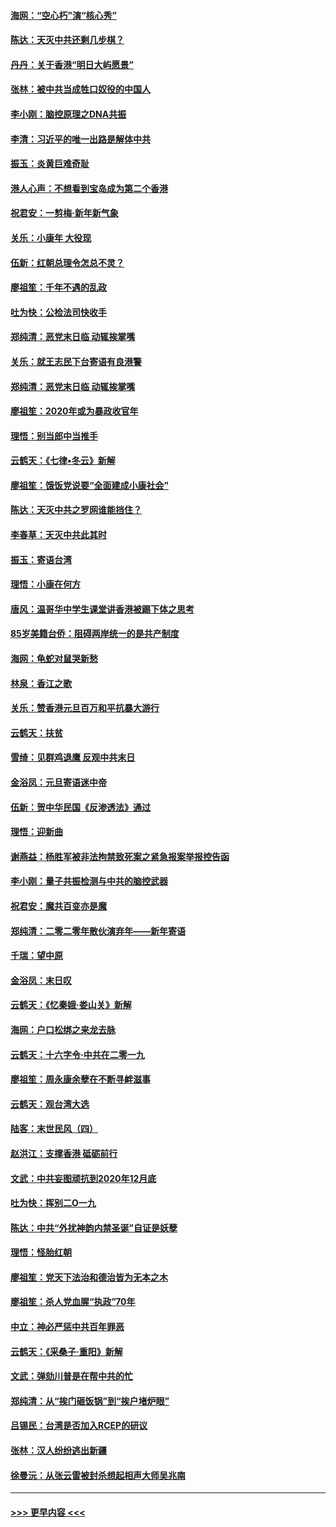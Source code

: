 #### [海网：“空心朽”演“核心秀”](../pages/nsc993/n11783874.md?t=01111602) 
#### [陈达：天灭中共还剩几步棋？](../pages/nsc993/n11783719.md?t=01111602) 
#### [丹丹：关于香港“明日大屿愿景”](../pages/nsc993/n11783273.md?t=01111602) 
#### [张林：被中共当成牲口奴役的中国人](../pages/nsc993/n11782397.md?t=01111602) 
#### [李小刚：脑控原理之DNA共振](../pages/nsc993/n11780962.md?t=01111602) 
#### [李清：习近平的唯一出路是解体中共](../pages/nsc993/n11780866.md?t=01111602) 
#### [振玉：炎黄巨难奇耻](../pages/nsc993/n11779632.md?t=01111602) 
#### [港人心声：不想看到宝岛成为第二个香港](../pages/nsc993/n11778817.md?t=01111602) 
#### [祝君安：一剪梅‧新年新气象](../pages/nsc993/n11776340.md?t=01111602) 
#### [关乐：小康年 大役现](../pages/nsc993/n11774213.md?t=01111602) 
#### [伍新：红朝总理令怎总不灵？](../pages/nsc993/n11770813.md?t=01111602) 
#### [廖祖笙：千年不遇的乱政](../pages/nsc993/n11770373.md?t=01111602) 
#### [吐为快：公检法司快收手](../pages/nsc993/n11770359.md?t=01111602) 
#### [郑纯清：恶党末日临 动辄挨掌嘴](../pages/nsc993/n11769912.md?t=01111602) 
#### [关乐：就王志民下台寄语有良港警](../pages/nsc993/n11769903.md?t=01111602) 
#### [郑纯清：恶党末日临 动辄挨掌嘴](../pages/nsc993/n11769356.md?t=01111602) 
#### [廖祖笙：2020年或为暴政收官年](../pages/nsc993/n11768216.md?t=01111602) 
#### [理悟：别当郎中当推手](../pages/nsc993/n11768243.md?t=01111602) 
#### [云鹤天：《七律▪冬云》新解](../pages/nsc993/n11768204.md?t=01111602) 
#### [廖祖笙：饿饭党说要“全面建成小康社会”](../pages/nsc993/n11767482.md?t=01111602) 
#### [陈达：天灭中共之罗网谁能挡住？](../pages/nsc993/n11767465.md?t=01111602) 
#### [李春草：天灭中共此其时](../pages/nsc993/n11767452.md?t=01111602) 
#### [振玉：寄语台湾](../pages/nsc993/n11767432.md?t=01111602) 
#### [理悟：小康在何方](../pages/nsc993/n11767394.md?t=01111602) 
#### [唐风：温哥华中学生课堂讲香港被踢下体之思考](../pages/nsc993/n11766848.md?t=01111602) 
#### [85岁美籍台侨：阻碍两岸统一的是共产制度](../pages/nsc993/n11765043.md?t=01111602) 
#### [海网：龟蛇对鼠哭新愁](../pages/nsc993/n11764895.md?t=01111602) 
#### [林泉：香江之歌](../pages/nsc993/n11764415.md?t=01111602) 
#### [关乐：赞香港元旦百万和平抗暴大游行](../pages/nsc993/n11764382.md?t=01111602) 
#### [云鹤天：扶贫](../pages/nsc993/n11764245.md?t=01111602) 
#### [雪绮：见群鸡退鹰  反观中共末日](../pages/nsc993/n11762112.md?t=01111602) 
#### [金浴凤：元旦寄语迷中帝](../pages/nsc993/n11761788.md?t=01111602) 
#### [伍新：贺中华民国《反渗透法》通过](../pages/nsc993/n11761994.md?t=01111602) 
#### [理悟：迎新曲](../pages/nsc993/n11761152.md?t=01111602) 
#### [谢燕益：杨胜军被非法拘禁致死案之紧急报案举报控告函](../pages/nsc993/n11756134.md?t=01111602) 
#### [李小刚：量子共振检测与中共的脑控武器](../pages/nsc993/n11754518.md?t=01111602) 
#### [祝君安：魔共百变亦是魔](../pages/nsc993/n11754469.md?t=01111602) 
#### [郑纯清：二零二零年散伙演弃年——新年寄语](../pages/nsc993/n11754195.md?t=01111602) 
#### [千瑞：望中原](../pages/nsc993/n11754159.md?t=01111602) 
#### [金浴凤：末日叹](../pages/nsc993/n11752359.md?t=01111602) 
#### [云鹤天：《忆秦娥‧娄山关》新解](../pages/nsc993/n11752348.md?t=01111602) 
#### [海网：户口松绑之来龙去脉](../pages/nsc993/n11752328.md?t=01111602) 
#### [云鹤天：十六字令‧中共在二零一九](../pages/nsc993/n11752305.md?t=01111602) 
#### [廖祖笙：周永康余孽在不断寻衅滋事](../pages/nsc993/n11751013.md?t=01111602) 
#### [云鹤天：观台湾大选](../pages/nsc993/n11751007.md?t=01111602) 
#### [陆客：末世民风（四）](../pages/nsc993/n11749203.md?t=01111602) 
#### [赵洪江：支撑香港 砥砺前行](../pages/nsc993/n11748482.md?t=01111602) 
#### [文武：中共妄图顽抗到2020年12月底](../pages/nsc993/n11748446.md?t=01111602) 
#### [吐为快：挥别二O一九](../pages/nsc993/n11748411.md?t=01111602) 
#### [陈达：中共“外扰神韵内禁圣诞”自证是妖孽](../pages/nsc993/n11748226.md?t=01111602) 
#### [理悟：怪胎红朝](../pages/nsc993/n11748206.md?t=01111602) 
#### [廖祖笙：党天下法治和德治皆为无本之木](../pages/nsc993/n11748135.md?t=01111602) 
#### [廖祖笙：杀人党血腥“执政”70年](../pages/nsc993/n11745144.md?t=01111602) 
#### [中立：神必严惩中共百年罪恶](../pages/nsc993/n11744970.md?t=01111602) 
#### [云鹤天：《采桑子‧重阳》新解](../pages/nsc993/n11744948.md?t=01111602) 
#### [文武：弹劾川普是在帮中共的忙](../pages/nsc993/n11744758.md?t=01111602) 
#### [郑纯清：从“挨门砸饭锅”到“挨户堵炉眼”](../pages/nsc993/n11744745.md?t=01111602) 
#### [吕锡民：台湾是否加入RCEP的研议](../pages/nsc993/n11744701.md?t=01111602) 
#### [张林：汉人纷纷逃出新疆](../pages/nsc993/n11743530.md?t=01111602) 
#### [徐曼沅：从张云雷被封杀想起相声大师吴兆南](../pages/nsc993/n11741816.md?t=01111602) 

----
#### [ >>> 更早内容 <<< ](../indexes/nsc993-earlier.md)
